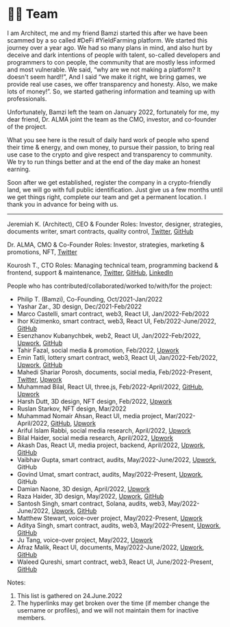 
# ✌🏼 Team

I am Architect, me and my friend Bamzi started this after we have been scammed by a so called #DeFi #YieldFarming platform. We started this journey over a year ago. We had so many plans in mind, and also hurt by deceive and dark intentions of people with talent, so-called developers and programmers to con people, the community that are mostly less informed and most vulnerable. We said, “why are we not making a platform? It doesn't seem hard!!”, And I said “we make it right, we bring games, we provide real use cases, we offer transparency and honesty. Also, we make lots of money!”. So, we started gathering information and teaming up with professionals.

Unfortunately, Bamzi left the team on January 2022, fortunately for me, my dear friend, Dr. ALMA joint the team as the CMO, investor, and co-founder of the project.

What you see here is the result of daily hard work of people who spend their time & energy, and own money, to pursue their passion, to bring real use case to the crypto and give respect and transparency to community. We try to run things better and at the end of the day make an honest earning.

Soon after we get established, register the company in a crypto-friendly land, we will go with full public identification. Just give us a few months until we get things right, complete our team and get a permanent location. I thank you in advance for being with us.

<hr/>


Jeremiah K. (Architect), CEO & Founder Roles: Investor, designer, strategies, documents writer, smart contracts, quality control, [Twitter](https://twitter.com/realarchitekt), [GitHub](https://github.com/babyloniaapp)

Dr. ALMA, CMO & Co-Founder Roles: Investor, strategies, marketing & promotions, NFT, [Twitter](https://twitter.com/DralmaEth)

Kourosh T., CTO Roles: Managing technical team, programming backend & frontend, support & maintenance, [Twitter](https://twitter.com/KooroshTorabi), [GitHub](https://github.com/KooroshTorabi), [LinkedIn](https://www.linkedin.com/in/kooroshtorabi/)

People who has contributed/collaborated/worked to/with/for the project:

-   Philip T. (Bamzi), Co-Founding, Oct/2021-Jan/2022
-   Yashar Zar., 3D design, Dec/2021-Feb/2022
-   Marco Castelli, smart contract, web3, React UI, Jan/2022-Feb/2022
-   Ihor Kizimenko, smart contract, web3, React UI, Feb/2022-June/2022, [GitHub](https://github.com/MetaFomos)
-   Esenzhanov Kubanychbek, web2, React UI, Jan/2022-Feb/2022, [Upwork](https://www.upwork.com/freelancers/~01efed7790508f5cd0), [GitHub](https://github.com/gloompi)
-   Tahir Fazal, social media & promotion, Feb/2022, [Upwork](Tahir%20Fazal)
-   Emin Tatli, lottery smart contract, web3, React UI, Jan/2022-Feb/2022, [Upwork](https://www.upwork.com/freelancers/~01bf704a153a9751a7), [GitHub](https://github.com/emintatli)
-   Mahedi Shariar Porosh, documents, social media, Feb/2022-Present, [Twitter](https://twitter.com/shariarporosh), [Upwork](https://www.upwork.com/freelancers/~015d40b3235359e966)
-   Muhammad Bilal, React UI, three.js, Feb/2022-April/2022, [GitHub](https://github.com/MuhammadBilal1234), [Upwork](https://www.upwork.com/freelancers/~01eb8445f58b6fe00b)
-   Harsh Dutt, 3D design, NFT design, Feb/2022, [Upwork](https://www.upwork.com/freelancers/~013e96107237f84bbf)
-   Ruslan Starkov, NFT design, Mar/2022
-   Muhammad Nomair Ahsan, React UI, media project, Mar/2022-April/2022, [GitHub](https://github.com/ahmad-tech), [Upwork](https://www.upwork.com/freelancers/~016aeb429be5ff7640)
-   Ariful Islam Rabbi, social media research, April/2022, [Upwork](https://www.upwork.com/freelancers/~013764db888bb7f1bd)
-   Bilal Haider, social media research, April/2022, [Upwork](https://www.upwork.com/freelancers/~011eb939a018074478)
-   Akash Das, React UI, media project, backend, April/2022, [Upwork](https://www.upwork.com/freelancers/~01beaeeb78b32d57bd), [GitHub](https://github.com/AkashSDas)
-   Vaibhav Gupta, smart contract, audits, May/2022-June/2022, [Upwork](https://www.upwork.com/freelancers/vdev), GitHub
-   Govind Umat, smart contract, audits, May/2022-Present, [Upwork](https://www.upwork.com/freelancers/~0100985c27d4d429a1), GitHub
-   Damian Naone, 3D design, April/2022, [Upwork](https://www.upwork.com/freelancers/~01c5a863ff14b388df)
-   Raza Haider, 3D design, May/2022, [Upwork](https://www.upwork.com/freelancers/~019304ceee9fd8ee72), [GitHub](https://github.com/RazaZaidi2802)
-   Santosh Singh, smart contract, Solana, audits, web3, May/2022-June/2022, [Upwork](https://www.upwork.com/freelancers/~0106ec17497965aa6e), [GitHub](https://github.com/santosh214)
- Matthew Stewart, voice-over project, May/2022-Present, [Upwork](https://www.upwork.com/freelancers/~01cd0b37db7e52873f)
- Aditya Singh, smart contract, audits, web3, May/2022-Present, [Upwork](https://www.upwork.com/freelancers/~01a404993d7099e5d2), [GitHub](https://github.com/Aadityakr003)
- Ju Tang, voice-over project, May/2022, [Upwork](https://www.upwork.com/freelancers/~013bfedb2ad6d429eb)
- Afraz Malik, React UI, documents, May/2022-June/2022, [Upwork](https://www.upwork.com/freelancers/~01feceb3a9a20cfad5), [GitHub](https://github.com/afraz-malik)
- Waleed Qureshi, smart contract, web3, React UI, June/2022-Present, [GitHub](https://github.com/Waleed-Shafiq)




Notes:
 1. This list is gathered on 24.June.2022
 2. The hyperlinks may get broken over the time (if member change the username or profiles),  and we will not maintain them for inactive members.
